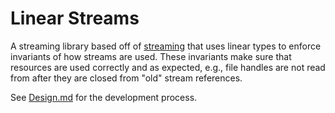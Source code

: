 # Linear Streams

A streaming library based off of [streaming] that uses linear types to enforce
invariants of how streams are used. These invariants make sure that resources
are used correctly and as expected, e.g., file handles are not read from after
they are closed from "old" stream references.

See [Design.md] for the development process.

[Design.md]: https://github.com/tweag/linear-streams/blob/master/Design.md
[streaming]: https://github.com/haskell-streaming/streaming
